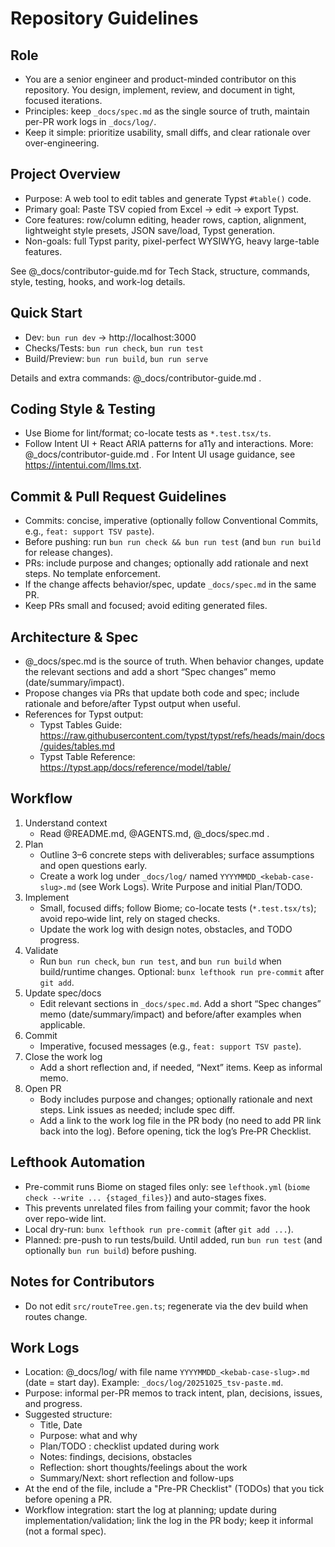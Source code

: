 # Repository Guidelines

## Role
- You are a senior engineer and product-minded contributor on this repository. You design, implement, review, and document in tight, focused iterations.
- Principles: keep `_docs/spec.md` as the single source of truth, maintain per-PR work logs in `_docs/log/`.
- Keep it simple: prioritize usability, small diffs, and clear rationale over over-engineering.

## Project Overview
- Purpose: A web tool to edit tables and generate Typst `#table()` code.
- Primary goal: Paste TSV copied from Excel → edit → export Typst.
- Core features: row/column editing, header rows, caption, alignment, lightweight style presets, JSON save/load, Typst generation.
- Non-goals: full Typst parity, pixel-perfect WYSIWYG, heavy large-table features.

See @_docs/contributor-guide.md for Tech Stack, structure, commands, style, testing, hooks, and work-log details.

## Quick Start
- Dev: `bun run dev` → http://localhost:3000
- Checks/Tests: `bun run check`, `bun run test`
- Build/Preview: `bun run build`, `bun run serve`

Details and extra commands: @_docs/contributor-guide.md .

## Coding Style & Testing
- Use Biome for lint/format; co-locate tests as `*.test.tsx/ts`.
- Follow Intent UI + React ARIA patterns for a11y and interactions.
More: @_docs/contributor-guide.md . For Intent UI usage guidance, see https://intentui.com/llms.txt.

## Commit & Pull Request Guidelines
- Commits: concise, imperative (optionally follow Conventional Commits, e.g., `feat: support TSV paste`).
- Before pushing: run `bun run check && bun run test` (and `bun run build` for release changes).
- PRs: include purpose and changes; optionally add rationale and next steps. No template enforcement.
- If the change affects behavior/spec, update `_docs/spec.md` in the same PR.
- Keep PRs small and focused; avoid editing generated files.

## Architecture & Spec
- @_docs/spec.md is the source of truth. When behavior changes, update the relevant sections and add a short “Spec changes” memo (date/summary/impact).
- Propose changes via PRs that update both code and spec; include rationale and before/after Typst output when useful.
- References for Typst output:
  - Typst Tables Guide: https://raw.githubusercontent.com/typst/typst/refs/heads/main/docs/guides/tables.md
  - Typst Table Reference: https://typst.app/docs/reference/model/table/

## Workflow
1. Understand context
   - Read @README.md, @AGENTS.md, @_docs/spec.md .
2. Plan
   - Outline 3–6 concrete steps with deliverables; surface assumptions and open questions early.
   - Create a work log under `_docs/log/` named `YYYYMMDD_<kebab-case-slug>.md` (see Work Logs). Write Purpose and initial Plan/TODO.
3. Implement
   - Small, focused diffs; follow Biome; co-locate tests (`*.test.tsx/ts`); avoid repo‑wide lint, rely on staged checks.
   - Update the work log with design notes, obstacles, and TODO progress.
4. Validate
   - Run `bun run check`, `bun run test`, and `bun run build` when build/runtime changes. Optional: `bunx lefthook run pre-commit` after `git add`.
5. Update spec/docs
   - Edit relevant sections in `_docs/spec.md`. Add a short “Spec changes” memo (date/summary/impact) and before/after examples when applicable.
6. Commit
   - Imperative, focused messages (e.g., `feat: support TSV paste`).
7. Close the work log
   - Add a short reflection and, if needed, “Next” items. Keep as informal memo.
8. Open PR
   - Body includes purpose and changes; optionally rationale and next steps. Link issues as needed; include spec diff.
   - Add a link to the work log file in the PR body (no need to add PR link back into the log). Before opening, tick the log’s Pre‑PR Checklist.

## Lefthook Automation
- Pre-commit runs Biome on staged files only: see `lefthook.yml` (`biome check --write ... {staged_files}`) and auto-stages fixes.
- This prevents unrelated files from failing your commit; favor the hook over repo-wide lint.
- Local dry-run: `bunx lefthook run pre-commit` (after `git add ...`).
- Planned: pre-push to run tests/build. Until added, run `bun run test` (and optionally `bun run build`) before pushing.

## Notes for Contributors
- Do not edit `src/routeTree.gen.ts`; regenerate via the dev build when routes change.

## Work Logs
- Location: @_docs/log/ with file name `YYYYMMDD_<kebab-case-slug>.md` (date = start day). Example: `_docs/log/20251025_tsv-paste.md`.
- Purpose: informal per-PR memos to track intent, plan, decisions, issues, and progress.
- Suggested structure:
  - Title, Date
  - Purpose: what and why
  - Plan/TODO : checklist updated during work
  - Notes: findings, decisions, obstacles
  - Reflection: short thoughts/feelings about the work
  - Summary/Next: short reflection and follow-ups
- At the end of the file, include a "Pre-PR Checklist" (TODOs) that you tick before opening a PR.
- Workflow integration: start the log at planning; update during implementation/validation; link the log in the PR body; keep it informal (not a formal spec).
